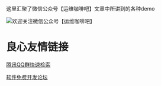 这里汇聚了微信公众号【运维咖啡吧】文章中所讲到的各种demo

![欢迎关注微信公众号【运维咖啡吧】](/images/qrcode.jpg)

 # 良心友情链接

[腾讯QQ群快速检索](http://u.720life.cn/s/8cf73f7c)

[软件免费开发论坛](http://u.720life.cn/s/bbb01dc0)